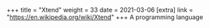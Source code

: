 +++
title = "Xtend"
weight = 33
date = 2021-03-06
[extra]
link = "https://en.wikipedia.org/wiki/Xtend"
+++
A programming language


